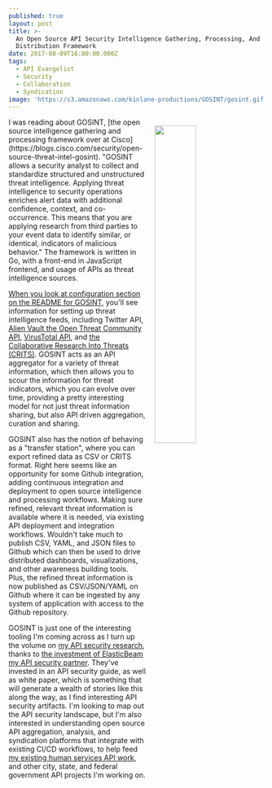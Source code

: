 ```yaml
---
published: true
layout: post
title: >-
  An Open Source API Security Intelligence Gathering, Processing, And
  Distribution Framework
date: 2017-08-09T16:00:00.000Z
tags:
  - API Evangelist
  - Security
  - Collaboration
  - Syndication
image: 'https://s3.amazonaws.com/kinlane-productions/GOSINT/gosint.gif'
---
```

<p><a href="https://blogs.cisco.com/security/open-source-threat-intel-gosint"><img src="https://s3.amazonaws.com/kinlane-productions/GOSINT/gosint.gif" align="right" width="40%" style="padding: 15px;" /></a></p>I was reading about GOSINT, [the open source intelligence gathering and processing framework over at Cisco](https://blogs.cisco.com/security/open-source-threat-intel-gosint). "GOSINT allows a security analyst to collect and standardize structured and unstructured threat intelligence. Applying threat intelligence to security operations enriches alert data with additional confidence, context, and co-occurrence. This means that you are applying research from third parties to your event data to identify similar, or identical, indicators of malicious behavior." The framework is written in Go, with a front-end in JavaScript frontend, and usage of APIs as threat intelligence sources.

[When you look at configuration section on the README for GOSINT](https://github.com/ciscocsirt/gosint), you'll see information for setting up threat intelligence feeds, including Twitter API, [Alien Vault the Open Threat Community API](https://otx.alienvault.com/api/), [VirusTotal API](https://www.virustotal.com/), and [the Collaborative Research Into Threats (CRITS)](https://crits.github.io/).  GOSINT acts as an API aggregator for a variety of threat information, which then allows you to scour the information for threat indicators, which you can evolve over time, providing a pretty interesting model for not just threat information sharing, but also API driven aggregation, curation and sharing.

GOSINT also has the notion of behaving as a "transfer station", where you can export refined data as CSV or CRITS format. Right here seems like an opportunity for some Github integration, adding continuous integration and deployment to open source intelligence and processing workflows. Making sure refined, relevant threat information is available where it is needed, via existing API deployment and integration workflows. Wouldn't take much to publish CSV, YAML, and JSON files to Github which can then be used to drive distributed dashboards, visualizations, and other awareness building tools. Plus, the refined threat information is now published as CSV/JSON/YAML on Github where it can be ingested by any system of application with access to the Github repository.

GOSINT is just one of the interesting tooling I'm coming across as I turn up the volume on [my API security research](http://security.apievangelist.com), thanks to [the investment of ElasticBeam my API security partner](https://www.elasticbeam.com/). They've invested in an API security guide, as well as white paper, which is something that will generate a wealth of stories like this along the way, as I find interesting API security artifacts. I'm looking to map out the API security landscape, but I'm also interested in understanding open source API aggregation, analysis, and syndication platforms that integrate with existing CI/CD workflows, to help feed [my existing human services API work](http://org.open.referral.adopta.agency/), and other city, state, and federal government API projects I'm working on.
